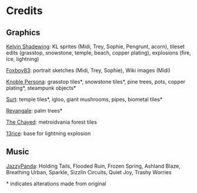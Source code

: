 # Credits

## Graphics

[Kelvin Shadewing](http://kelvinshadewing.net): KL sprites (Midi, Trey, Sophie, Pengrunt, acorn), tileset edits (grasstop, snowstone, temple, beach, copper plating), explosions (fire, ice, lightning)

[Foxboy83](https://www.patreon.com/foxboy83/): portrait sketches (Midi, Trey, Sophie), Wiki images (Midi)

[Knoble Persona](https://opengameart.org/users/knoblepersona): grasstop tiles*, snowstone tiles*, pine trees, pots, copper plating*, steampunk objects*

[Surt](https://opengameart.org/users/surt): temple tiles*, igloo, giant mushrooms, pipes, biometal tiles*

[Revangale](https://opengameart.org/users/revangale): palm trees*

[The Chayed](https://opengameart.org/users/the-chayed): metroidvania forest tiles

[13rice](https://opengameart.org/users/13rice): base for lightning explosion

## Music

[JazzyPanda](https://www.youtube.com/user/SotoKevin92): Holding Tails, Flooded Ruin, Frozen Spring, Ashland Blaze, Breathing Urban, Sparkle, Sizzlin Circuits, Quiet Joy, Trashy Worries

\* indicates alterations made from original